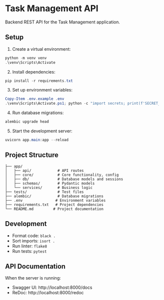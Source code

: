 # Task Management API

Backend REST API for the Task Management application.

## Setup

1. Create a virtual environment:
```powershell
python -m venv venv
.\venv\Scripts\Activate
```

2. Install dependencies:
```powershell
pip install -r requirements.txt
```

3. Set up environment variables:
```powershell
Copy-Item .env.example .env
.\venv\Scripts\Activate.ps1; python -c "import secrets; print(f'SECRET_KEY: {secrets.token_hex(32)}\nADMIN_API_KEY: {secrets.token_hex(32)}')"
```

4. Run database migrations:
```powershell
alembic upgrade head
```

5. Start the development server:
```powershell
uvicorn app.main:app --reload
```

## Project Structure

```
├── app/
│   ├── api/            # API routes
│   ├── core/           # Core functionality, config
│   ├── db/             # Database models and sessions
│   ├── schemas/        # Pydantic models
│   └── services/       # Business logic
├── tests/              # Test files
├── alembic/            # Database migrations
├── .env               # Environment variables
├── requirements.txt   # Project dependencies
└── README.md         # Project documentation
```

## Development

- Format code: `black .`
- Sort imports: `isort .`
- Run linter: `flake8`
- Run tests: `pytest`

## API Documentation

When the server is running:
- Swagger UI: http://localhost:8000/docs
- ReDoc: http://localhost:8000/redoc
